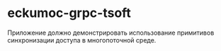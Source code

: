 # eckumoc-grpc-tsoft
Приложение должно демонстрировать использование примитивов синхронизации доступа в многопоточной среде. 
